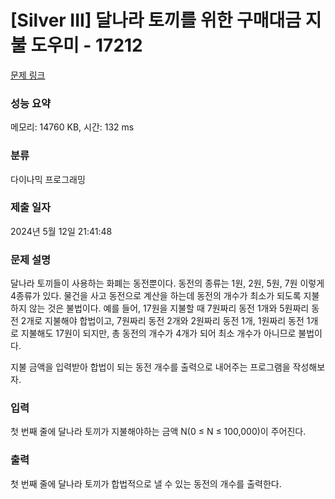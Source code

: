 # [Silver III] 달나라 토끼를 위한 구매대금 지불 도우미 - 17212 

[문제 링크](https://www.acmicpc.net/problem/17212) 

### 성능 요약

메모리: 14760 KB, 시간: 132 ms

### 분류

다이나믹 프로그래밍

### 제출 일자

2024년 5월 12일 21:41:48

### 문제 설명

<p>달나라 토끼들이 사용하는 화폐는 동전뿐이다. 동전의 종류는 1원, 2원, 5원, 7원 이렇게 4종류가 있다. 물건을 사고 동전으로 계산을 하는데 동전의 개수가 최소가 되도록 지불하지 않는 것은 불법이다. 예를 들어, 17원을 지불할 때 7원짜리 동전 1개와 5원짜리 동전 2개로 지불해야 합법이고, 7원짜리 동전 2개와 2원짜리 동전 1개, 1원짜리 동전 1개로 지불해도 17원이 되지만, 총 동전의 개수가 4개가 되어 최소 개수가 아니므로 불법이다.</p>

<p>지불 금액을 입력받아 합법이 되는 동전 개수를 출력으로 내어주는 프로그램을 작성해보자.</p>

### 입력 

 <p>첫 번째 줄에 달나라 토끼가 지불해야하는 금액 N(0 ≤ N ≤ 100,000)이 주어진다.</p>

### 출력 

 <p>첫 번째 줄에 달나라 토끼가 합법적으로 낼 수 있는 동전의 개수를 출력한다.</p>

